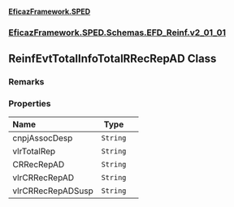 #### [EficazFramework.SPED](EficazFrameworkSPED.md 'EficazFramework SPED')
### [EficazFramework.SPED.Schemas.EFD_Reinf.v2_01_01](EficazFramework.SPED.Schemas.EFD_Reinf.v2_01_01.md 'EficazFramework.SPED.Schemas.EFD_Reinf.v2_01_01')

## ReinfEvtTotalInfoTotalRRecRepAD Class

### Remarks
### Properties

| Name | Type | |
| :--- | :---: | :--- |
| cnpjAssocDesp | `String` |  |
| vlrTotalRep | `String` |  |
| CRRecRepAD | `String` |  |
| vlrCRRecRepAD | `String` |  |
| vlrCRRecRepADSusp | `String` |  |
